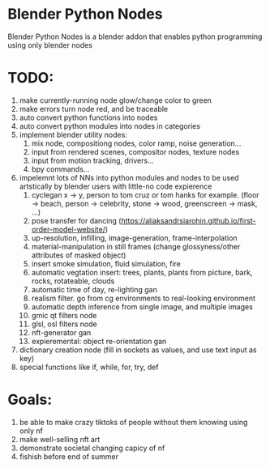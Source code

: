 # Blender Python Nodes
Blender Python Nodes is a blender addon that enables python programming using only blender nodes

# TODO:
  1. make currently-running node glow/change color to green
  2. make errors turn node red, and be traceable
  3. auto convert python functions into nodes
  4. auto convert python modules into nodes in categories
  5. implement blender utility nodes:
      1. mix node, compositiong nodes, color ramp, noise generation...
      2. input from rendered scenes, compositor nodes, texture nodes
      3. input from motion tracking, drivers...
      4. bpy commands...
  6. impelemnt lots of NNs into python modules and nodes to be used artstically by blender users with little-no code expierence
      1. cyclegan x -> y, person to tom cruz or tom hanks for example. (floor -> beach, person -> celebrity, stone -> wood, greenscreen -> mask, ...)
      2. pose transfer for dancing (https://aliaksandrsiarohin.github.io/first-order-model-website/)
      3. up-resolution, infilling, image-generation, frame-interpolation
      4. material-manipulation in still frames (change glossyness/other attributes of masked object)
      5. insert smoke simulation, fluid simulation, fire
      6. automatic vegtation insert: trees, plants, plants from picture, bark, rocks, rotateable, clouds
      7. automatic time of day, re-lighting gan
      8. realism filter. go from cg environments to real-looking environment
      9. automatic depth inference from single image, and multiple images
      10. gmic qt filters node
      11. glsl, osl filters node
      12. nft-generator gan
      13. expieremental: object re-orientation gan
  7. dictionary creation node (fill in sockets as values, and use text input as key)
  8. special functions like if, while, for, try, def

# Goals:
  1. be able to make crazy tiktoks of people without them knowing using only nf
  2. make well-selling nft art
  3. demonstrate societal changing capicy of nf
  4. fishish before end of summer

